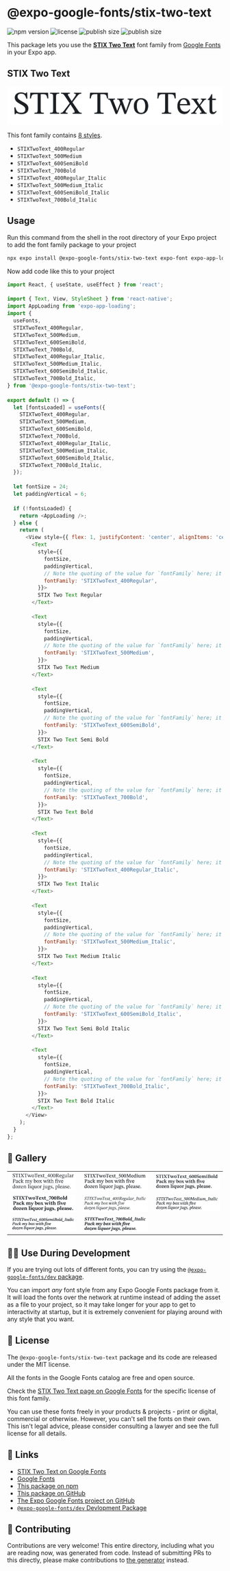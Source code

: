 # @expo-google-fonts/stix-two-text

![npm version](https://flat.badgen.net/npm/v/@expo-google-fonts/stix-two-text)
![license](https://flat.badgen.net/github/license/expo/google-fonts)
![publish size](https://flat.badgen.net/packagephobia/install/@expo-google-fonts/stix-two-text)
![publish size](https://flat.badgen.net/packagephobia/publish/@expo-google-fonts/stix-two-text)

This package lets you use the [**STIX Two Text**](https://fonts.google.com/specimen/STIX+Two+Text) font family from [Google Fonts](https://fonts.google.com/) in your Expo app.

## STIX Two Text

![STIX Two Text](./font-family.png)

This font family contains [8 styles](#-gallery).

- `STIXTwoText_400Regular`
- `STIXTwoText_500Medium`
- `STIXTwoText_600SemiBold`
- `STIXTwoText_700Bold`
- `STIXTwoText_400Regular_Italic`
- `STIXTwoText_500Medium_Italic`
- `STIXTwoText_600SemiBold_Italic`
- `STIXTwoText_700Bold_Italic`

## Usage

Run this command from the shell in the root directory of your Expo project to add the font family package to your project
```sh
npx expo install @expo-google-fonts/stix-two-text expo-font expo-app-loading
```

Now add code like this to your project
```js
import React, { useState, useEffect } from 'react';

import { Text, View, StyleSheet } from 'react-native';
import AppLoading from 'expo-app-loading';
import {
  useFonts,
  STIXTwoText_400Regular,
  STIXTwoText_500Medium,
  STIXTwoText_600SemiBold,
  STIXTwoText_700Bold,
  STIXTwoText_400Regular_Italic,
  STIXTwoText_500Medium_Italic,
  STIXTwoText_600SemiBold_Italic,
  STIXTwoText_700Bold_Italic,
} from '@expo-google-fonts/stix-two-text';

export default () => {
  let [fontsLoaded] = useFonts({
    STIXTwoText_400Regular,
    STIXTwoText_500Medium,
    STIXTwoText_600SemiBold,
    STIXTwoText_700Bold,
    STIXTwoText_400Regular_Italic,
    STIXTwoText_500Medium_Italic,
    STIXTwoText_600SemiBold_Italic,
    STIXTwoText_700Bold_Italic,
  });

  let fontSize = 24;
  let paddingVertical = 6;

  if (!fontsLoaded) {
    return <AppLoading />;
  } else {
    return (
      <View style={{ flex: 1, justifyContent: 'center', alignItems: 'center' }}>
        <Text
          style={{
            fontSize,
            paddingVertical,
            // Note the quoting of the value for `fontFamily` here; it expects a string!
            fontFamily: 'STIXTwoText_400Regular',
          }}>
          STIX Two Text Regular
        </Text>

        <Text
          style={{
            fontSize,
            paddingVertical,
            // Note the quoting of the value for `fontFamily` here; it expects a string!
            fontFamily: 'STIXTwoText_500Medium',
          }}>
          STIX Two Text Medium
        </Text>

        <Text
          style={{
            fontSize,
            paddingVertical,
            // Note the quoting of the value for `fontFamily` here; it expects a string!
            fontFamily: 'STIXTwoText_600SemiBold',
          }}>
          STIX Two Text Semi Bold
        </Text>

        <Text
          style={{
            fontSize,
            paddingVertical,
            // Note the quoting of the value for `fontFamily` here; it expects a string!
            fontFamily: 'STIXTwoText_700Bold',
          }}>
          STIX Two Text Bold
        </Text>

        <Text
          style={{
            fontSize,
            paddingVertical,
            // Note the quoting of the value for `fontFamily` here; it expects a string!
            fontFamily: 'STIXTwoText_400Regular_Italic',
          }}>
          STIX Two Text Italic
        </Text>

        <Text
          style={{
            fontSize,
            paddingVertical,
            // Note the quoting of the value for `fontFamily` here; it expects a string!
            fontFamily: 'STIXTwoText_500Medium_Italic',
          }}>
          STIX Two Text Medium Italic
        </Text>

        <Text
          style={{
            fontSize,
            paddingVertical,
            // Note the quoting of the value for `fontFamily` here; it expects a string!
            fontFamily: 'STIXTwoText_600SemiBold_Italic',
          }}>
          STIX Two Text Semi Bold Italic
        </Text>

        <Text
          style={{
            fontSize,
            paddingVertical,
            // Note the quoting of the value for `fontFamily` here; it expects a string!
            fontFamily: 'STIXTwoText_700Bold_Italic',
          }}>
          STIX Two Text Bold Italic
        </Text>
      </View>
    );
  }
};

```

## 🔡 Gallery


||||
|-|-|-|
|![STIXTwoText_400Regular](./STIXTwoText_400Regular.ttf.png)|![STIXTwoText_500Medium](./STIXTwoText_500Medium.ttf.png)|![STIXTwoText_600SemiBold](./STIXTwoText_600SemiBold.ttf.png)||
|![STIXTwoText_700Bold](./STIXTwoText_700Bold.ttf.png)|![STIXTwoText_400Regular_Italic](./STIXTwoText_400Regular_Italic.ttf.png)|![STIXTwoText_500Medium_Italic](./STIXTwoText_500Medium_Italic.ttf.png)||
|![STIXTwoText_600SemiBold_Italic](./STIXTwoText_600SemiBold_Italic.ttf.png)|![STIXTwoText_700Bold_Italic](./STIXTwoText_700Bold_Italic.ttf.png)|||


## 👩‍💻 Use During Development

If you are trying out lots of different fonts, you can try using the [`@expo-google-fonts/dev` package](https://github.com/expo/google-fonts/tree/master/font-packages/dev#readme).

You can import *any* font style from any Expo Google Fonts package from it. It will load the fonts
over the network at runtime instead of adding the asset as a file to your project, so it may take longer
for your app to get to interactivity at startup, but it is extremely convenient
for playing around with any style that you want.

## 📖 License

The `@expo-google-fonts/stix-two-text` package and its code are released under the MIT license.

All the fonts in the Google Fonts catalog are free and open source.

Check the [STIX Two Text page on Google Fonts](https://fonts.google.com/specimen/STIX+Two+Text) for the specific license of this font family.

You can use these fonts freely in your products & projects - print or digital, commercial or otherwise. However, you can't sell the fonts on their own. This isn't legal advice, please consider consulting a lawyer and see the full license for all details.

## 🔗 Links

- [STIX Two Text on Google Fonts](https://fonts.google.com/specimen/STIX+Two+Text)
- [Google Fonts](https://fonts.google.com/)
- [This package on npm](https://www.npmjs.com/package/@expo-google-fonts/stix-two-text)
- [This package on GitHub](https://github.com/expo/google-fonts/tree/master/font-packages/stix-two-text)
- [The Expo Google Fonts project on GitHub](https://github.com/expo/google-fonts)
- [`@expo-google-fonts/dev` Devlopment Package](https://github.com/expo/google-fonts/tree/master/font-packages/dev)

## 🤝 Contributing

Contributions are very welcome! This entire directory, including what you are reading now, was generated from code. Instead of submitting PRs to this directly, please make contributions to [the generator](https://github.com/expo/google-fonts/tree/master/packages/generator) instead.
